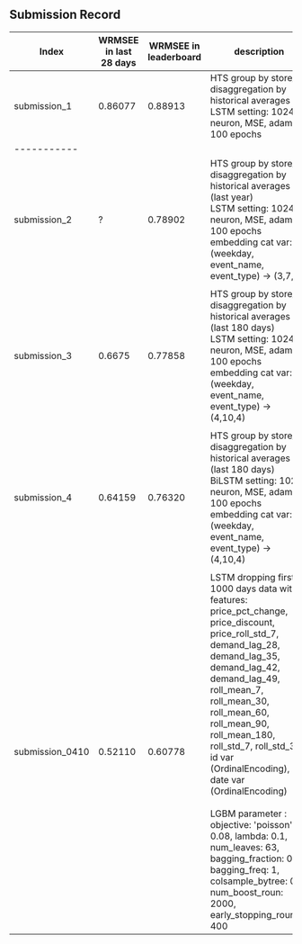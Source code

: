 ## Submission Record

| **Index** | **WRMSEE in last 28 days** | **WRMSEE in leaderboard** | **description** |
|-----------|----------------------------|---------------------------|-----------------|
| submission_1 | 0.86077 | 0.88913 | HTS group by store_id, disaggregation by historical averages<br/> LSTM setting: 1024 neuron, MSE, adam, 100 epochs | 
|-----------|
| submission_2 | ? | 0.78902 | HTS group by store_id, disaggregation by historical averages (last year)<br/> LSTM setting: 1024 neuron, MSE, adam, 100 epochs <br/> embedding cat var: (weekday, event_name, event_type) -> (3,7,3) |
||
| submission_3 | 0.6675 | 0.77858 | HTS group by store_id, disaggregation by historical averages (last 180 days)<br/> LSTM setting: 1024 neuron, MSE, adam, 100 epochs <br/> embedding cat var: (weekday, event_name, event_type) -> (4,10,4) |
||
| submission_4 | 0.64159 | 0.76320 | HTS group by store_id, disaggregation by historical averages (last 180 days)<br/> BiLSTM setting: 1024 neuron, MSE, adam, 100 epochs <br/> embedding cat var: (weekday, event_name, event_type) -> (4,10,4) |
||
| submission_0410 | 0.52110 | 0.60778 | LSTM dropping first 1000 days data with features:<br/> price_pct_change, price_discount, price_roll_std_7, demand_lag_28, demand_lag_35, demand_lag_42, demand_lag_49, <br/> roll_mean_7, roll_mean_30, roll_mean_60, roll_mean_90, roll_mean_180, roll_std_7, roll_std_30, <br/> id var (OrdinalEncoding), date var (OrdinalEncoding) <br/><br/> LGBM parameter : <br/> objective: 'poisson', lr: 0.08, lambda: 0.1, num_leaves: 63, bagging_fraction: 0.7, bagging_freq: 1, colsample_bytree: 0.7, num_boost_roun: 2000, early_stopping_rounds: 400 |
